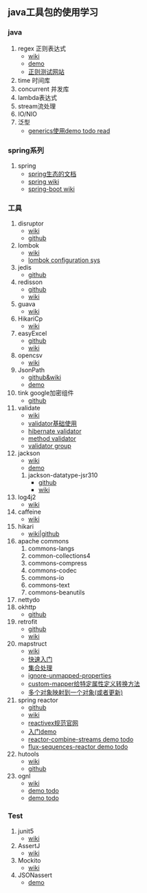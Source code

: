 ## java工具包的使用学习

### java
1. regex 正则表达式
    - [wiki](https://docs.oracle.com/en/java/javase/11/docs/api/java.base/java/util/regex/Pattern.html) 
    - [demo](https://www.baeldung.com/regular-expressions-java) 
    - [正则测试网站](https://regex101.com/)
2. time 时间库
3. concurrent 并发库
4. lambda表达式
5. stream流处理
6. IO/NIO
7. 泛型
    - [generics使用demo todo read](https://www.baeldung.com/java-generics)

### spring系列
1. spring
    - [spring生态的文档](https://spring.io/projects/spring-framework#overview)
    - [spring wiki](https://docs.spring.io/spring-framework/docs/current/reference/html/index.html)
    - [spring-boot wiki](https://docs.spring.io/spring-boot/docs/current/reference/html/)
### 工具
1.  disruptor 
    - [wiki](https://lmax-exchange.github.io/disruptor/) 
    - [github](https://github.com/LMAX-Exchange/disruptor)
2.  lombok 
    - [wiki](https://projectlombok.org/features/all) 
    - [lombok configuration sys](https://projectlombok.org/features/configuration)
3.  jedis 
    - [github](https://github.com/redis/jedis)
5.  redisson 
    - [github](https://github.com/redisson/redisson/) 
    - [wiki](https://github.com/redisson/redisson/wiki/Table-of-Content)
6.  guava 
    - [wiki](https://github.com/google/guava/wiki)
7.  HikariCp 
    - [wiki](https://github.com/brettwooldridge/HikariCP)
8.  easyExcel 
    - [github](https://github.com/alibaba/easyexcel) 
    - [wiki](https://www.yuque.com/easyexcel/doc/easyexcel)
9.  opencsv 
    - [wiki](http://opencsv.sourceforge.net/)
10. JsonPath 
    - [github&wiki](https://github.com/json-path/JsonPath) 
    - [demo](https://www.baeldung.com/guide-to-jayway-jsonpath)
11. tink google加密组件 
    - [github](https://github.com/google/tink)
12. validate 
    - [wiki](http://hibernate.org/validator/) 
    - [validator基础使用](https://www.baeldung.com/javax-validation)
    - [hibernate validator](https://www.baeldung.com/hibernate-validator-constraints)
    - [method validator](https://www.baeldung.com/javax-validation-method-constraints)
    - [validator group](https://www.baeldung.com/javax-validation-groups)
13. jackson 
    - [wiki](https://github.com/FasterXML/jackson-databind) 
    - [demo](https://www.baeldung.com/jackson)
    1. jackson-datatype-jsr310 
        - [github](https://github.com/FasterXML/jackson-modules-java8) 
        - [wiki](https://github.com/FasterXML/jackson-modules-java8/tree/master/datetime)
14. log4j2 
    - [wiki](https://logging.apache.org/log4j/2.x/manual/index.html)
15. caffeine 
    - [wiki](https://github.com/ben-manes/caffeine/wiki)
16. hikari
    - [wiki|github](https://github.com/brettwooldridge/HikariCP)
17. apache commons
    1. commons-langs
    2. common-collections4
    3. commons-compress
    4. commons-codec
    5. commons-io
    6. commons-text
    7. commons-beanutils
18. nettydo
19. okhttp
    - [github](https://github.com/square/okhttp/)
21. retrofit
    - [github](https://github.com/square/retrofit)
    - [wiki](https://square.github.io/retrofit/)
20. mapstruct
    - [wiki](https://mapstruct.org/)
    - [快速入门](https://www.baeldung.com/mapstruct)
    - [集合处理](https://www.baeldung.com/java-mapstruct-mapping-collections)
    - [ignore-unmapped-properties](https://www.baeldung.com/mapstruct-ignore-unmapped-properties)
    - [custom-mapper给特定属性定义转换方法](https://www.baeldung.com/mapstruct-custom-mapper)
    - [多个对象映射到一个对象(或者更新)](https://www.baeldung.com/mapstruct-multiple-source-objects)
21. spring reactor
    - [github](https://github.com/reactor/reactor-core)
    - [wiki](https://projectreactor.io/docs)
    - [reactivex规范官网](https://reactivex.io/)
    - [入门demo](https://www.baeldung.com/reactor-core)
    - [reactor-combine-streams demo todo](https://www.baeldung.com/reactor-combine-streams)
    - [flux-sequences-reactor demo todo](https://www.baeldung.com/flux-sequences-reactor)
22. hutools
    - [wiki](https://www.hutool.cn/docs/#/)
    - [github](https://github.com/dromara/hutool)
1. ognl
    - [wiki](http://commons.apache.org/proper/commons-ognl/language-guide.html)
    - [demo todo](https://juejin.cn/post/6844904013859651597)
    - [demo todo](https://blog.hhui.top/hexblog/2019/11/29/191129-Ognl-%E8%AF%AD%E6%B3%95%E5%9F%BA%E7%A1%80%E6%95%99%E7%A8%8B/)
### Test
1. junit5 
    - [wiki](https://junit.org/junit5/docs/current/user-guide/)
2. AssertJ 
    - [wiki](https://assertj.github.io/doc/)
3. Mockito 
    - [wiki](https://site.mockito.org/)
4. JSONassert 
    - [demo](https://www.baeldung.com/jsonassert)
